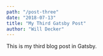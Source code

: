 ```yaml
---
path: "/post-three"
date: "2018-07-13"
title: "My Third Gatsby Post"
author: "Will Decker"
---
```


This is my third blog post in Gatsby.